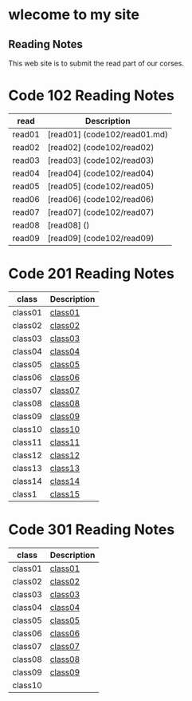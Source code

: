 # wlecome to my site
## Reading Notes
This web site is to submit the read part of our corses.
# Code 102 Reading Notes
| read      | Description |
| ----------- | ----------- |
| read01      | [read01] (code102/read01.md)  |
| read02      | [read02] (code102/read02)  |
| read03      | [read03] (code102/read03)  |
| read04      | [read04] (code102/read04)  |
| read05      | [read05] (code102/read05)  |
| read06      | [read06] (code102/read06)  |
| read07      | [read07] (code102/read07)  |
| read08      | [read08] ()  |
| read09      | [read09] (code102/read09)  |

# Code 201 Reading Notes
| class        | Description |
| -----------  | ----------- |
| class01      | [class01 ](code201/class01)|
| class02      | [class02 ](code201/class02)|
| class03      | [class03 ](code201/class03) |
| class04      | [class04 ](code201/class04) |
| class05      | [class05 ](code201/class05)|
| class06      | [class06 ](code201/class06) |
| class07      | [class07 ](code201/class07) |
| class08      | [class08 ](code201/class08) |
| class09      | [class09 ](code201/class09) |
| class10      | [class10 ](code201/class010) |
| class11      | [class11 ](code201/class011) |
| class12      | [class12 ](code201/class012)|
| class13      | [class13 ](code201/class013) |
| class14      | [class14 ](code201/class014a) |
| class1       | [class15 ](code201/class014b) |

# Code 301 Reading Notes

| class        | Description |
| -----------  | ----------- |
| class01      | [class01 ](code301/class01) |
| class02      | [class02 ](code301/class02) |
| class03      | [class03 ](code301/class03) |
| class04      | [class04 ](code301/class04) |
| class05      | [class05 ](code301/class05) |
| class06      | [class06 ](code301/class06) |
| class07      | [class07 ](code301/class07) |
| class08      | [class08 ](code301/class08) |
| class09      | [class09 ](code301/class09) |
| class10      |  |




